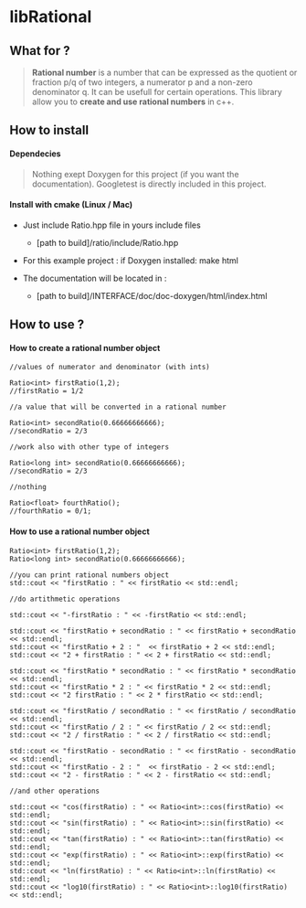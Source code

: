 # libRational

## What for ?

> **Rational number** is a number that can be expressed as the quotient or fraction p/q of two integers, a numerator p and a non-zero denominator q. It can be usefull for certain operations. This library allow you to **create and use rational numbers** in c++.

## How to install
#### Dependecies

> Nothing exept Doxygen for this project (if you want the documentation). Googletest is directly included in this project.

#### Install with cmake (Linux / Mac)

+ Just include Ratio.hpp file in yours include files
    + [path to build]/ratio/include/Ratio.hpp

+ For this example project : if Doxygen installed: make html

+ The documentation will be located in :
    + [path to build]/INTERFACE/doc/doc-doxygen/html/index.html

## How to use ?

#### How to create a rational number object 
    
    //values of numerator and denominator (with ints)

    Ratio<int> firstRatio(1,2);
    //firstRatio = 1/2

    //a value that will be converted in a rational number

    Ratio<int> secondRatio(0.66666666666);
    //secondRatio = 2/3

    //work also with other type of integers

    Ratio<long int> secondRatio(0.66666666666);
    //secondRatio = 2/3

    //nothing

    Ratio<float> fourthRatio();
    //fourthRatio = 0/1;
    
#### How to use a rational number object
    
    Ratio<int> firstRatio(1,2);
    Ratio<long int> secondRatio(0.66666666666);

    //you can print rational numbers object
    std::cout << "firstRatio : " << firstRatio << std::endl;

    //do artithmetic operations

    std::cout << "-firstRatio : " << -firstRatio << std::endl;

    std::cout << "firstRatio + secondRatio : " << firstRatio + secondRatio << std::endl;
    std::cout << "firstRatio + 2 : "  << firstRatio + 2 << std::endl;
    std::cout << "2 + firstRatio : " << 2 + firstRatio << std::endl;

    std::cout << "firstRatio * secondRatio : " << firstRatio * secondRatio << std::endl;
    std::cout << "firstRatio * 2 : " << firstRatio * 2 << std::endl;
    std::cout << "2 firstRatio : " << 2 * firstRatio << std::endl;

    std::cout << "firstRatio / secondRatio : " << firstRatio / secondRatio << std::endl;
    std::cout << "firstRatio / 2 : " << firstRatio / 2 << std::endl;
    std::cout << "2 / firstRatio : " << 2 / firstRatio << std::endl;

    std::cout << "firstRatio - secondRatio : " << firstRatio - secondRatio << std::endl;
    std::cout << "firstRatio - 2 : "  << firstRatio - 2 << std::endl;
    std::cout << "2 - firstRatio : " << 2 - firstRatio << std::endl;

    //and other operations

    std::cout << "cos(firstRatio) : " << Ratio<int>::cos(firstRatio) << std::endl;
    std::cout << "sin(firstRatio) : " << Ratio<int>::sin(firstRatio) << std::endl;
    std::cout << "tan(firstRatio) : " << Ratio<int>::tan(firstRatio) << std::endl;
    std::cout << "exp(firstRatio) : " << Ratio<int>::exp(firstRatio) << std::endl;
    std::cout << "ln(firstRatio) : " << Ratio<int>::ln(firstRatio) << std::endl;
    std::cout << "log10(firstRatio) : " << Ratio<int>::log10(firstRatio) << std::endl;

